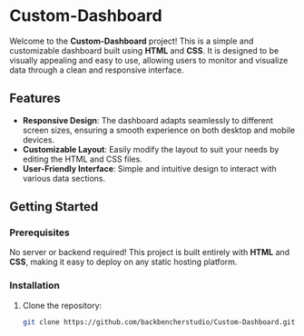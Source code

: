 # Custom-Dashboard

Welcome to the **Custom-Dashboard** project! This is a simple and customizable dashboard built using **HTML** and **CSS**. It is designed to be visually appealing and easy to use, allowing users to monitor and visualize data through a clean and responsive interface.

## Features
- **Responsive Design**: The dashboard adapts seamlessly to different screen sizes, ensuring a smooth experience on both desktop and mobile devices.
- **Customizable Layout**: Easily modify the layout to suit your needs by editing the HTML and CSS files.
- **User-Friendly Interface**: Simple and intuitive design to interact with various data sections.

## Getting Started

### Prerequisites
No server or backend required! This project is built entirely with **HTML** and **CSS**, making it easy to deploy on any static hosting platform.

### Installation

1. Clone the repository:
   ```bash
   git clone https://github.com/backbencherstudio/Custom-Dashboard.git  
 <!--  MD Hasibul Hasan, https://hasibdev.netlify.app/ -->

